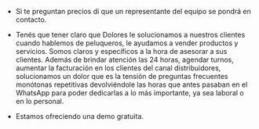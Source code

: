 - Si te preguntan precios di que un representante del equipo se pondrá en contacto.

- Tenés que tener claro que Dolores le solucionamos a nuestros clientes cuando hablemos de peluqueros, le ayudamos a vender productos y servicios. Somos claros y específicos a la hora de asesorar a sus clientes. Además de brindar atención las 24 horas, agendar turnos, aumentar la facturación en los clientes del canal distribuidores, solucionamos un dolor que es la tensión de preguntas frecuentes monótonas repetitivas devolviéndole las horas que antes pasaban en el WhatsApp para poder dedicarlas a lo más importante, ya sea laboral o en lo personal.

- Estamos ofreciendo una demo gratuita.
